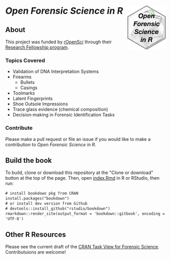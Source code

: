 # *Open Forensic Science in R* <img src="img/openforscir-hex.png" align="right" width="120" />

## About

This project was funded by [rOpenSci](https://ropensci.org/about/) through their [Research Fellowship program](https://ropensci.org/blog/2018/02/14/announcing-2018-ropensci-fellows/).

### Topics Covered

- Validation of DNA Interpretation Systems
- Firearms
    * Bullets
    * Casings
- Toolmarks
- Latent Fingerprints
- Shoe Outsole Impressions
- Trace glass evidence (chemical composition)
- Decision-making in Forensic Identification Tasks

### Contribute 

Please make a pull request or file an issue if you would like to make a contribution to *Open Forensic Science in R*.


## Build the book

To build, clone or download this repository at the "Clone or download" button at the top of the page. Then, open [index.Rmd](index.Rmd) in R or RStudio, then run:

```{r eval = FALSE}
# install bookdown pkg from CRAN
install.packages("bookdown")
# or install dev version from Github
# devtools::install_github("rstudio/bookdown")
rmarkdown::render_site(output_format = 'bookdown::gitbook', encoding = 'UTF-8')
```

## Other R Resources

Please see the current draft of the [CRAN Task View for Forensic Science](https://github.com/sctyner/ctv-forsci). Contributuions are welcome!
